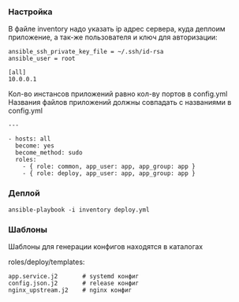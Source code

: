 ### Настройка

В файле inventory надо указать ip адрес сервера, куда деплоим приложение, а так-же пользователя и ключ для авторизации:

```
ansible_ssh_private_key_file = ~/.ssh/id-rsa
ansible_user = root

[all]
10.0.0.1
```

Кол-во инстансов приложений равно кол-ву портов в сonfig.yml
Названия файлов приложений должны совпадать с названиями в config.yml

```
---

- hosts: all
  become: yes
  become_method: sudo
  roles:
    - { role: common, app_user: app, app_group: app }
    - { role: deploy, app_user: app, app_group: app }
```


### Деплой

```
ansible-playbook -i inventory deploy.yml
```

### Шаблоны
Шаблоны для генерации конфигов находятся в каталогах

roles/deploy/templates:

```
app.service.j2       # systemd конфиг
config.json.j2       # release конфиг
nginx_upstream.j2    # nginx конфиг
```
